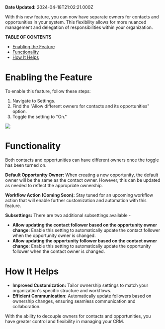 **Date Updated:** 2024-04-18T21:02:21.000Z

With this new feature, you can now have separate owners for contacts and opportunities in your system. This flexibility allows for more nuanced management and delegation of responsibilities within your organization.

**TABLE OF CONTENTS**

* [Enabling the Feature](#Enabling-the-Feature)
* [Functionality](#Functionality)
* [How It Helps](#How-It-Helps)

# **Enabling the Feature**

To enable this feature, follow these steps:

1. Navigate to Settings.
2. Find the "Allow different owners for contacts and its opportunities" option.
3. Toggle the setting to "On."

![](https://s3.amazonaws.com/cdn.freshdesk.com/data/helpdesk/attachments/production/155024700802/original/oa_tP7zBGQVY8ie77pGKQeg5Lo6yaVb1cQ.png?1713448592)

# **Functionality**

Both contacts and opportunities can have different owners once the toggle has been turned on.  
  
**Default Opportunity Owner:** When creating a new opportunity, the default owner will be the same as the contact owner. However, this can be updated as needed to reflect the appropriate ownership.

**Workflow Action (Coming Soon):** Stay tuned for an upcoming workflow action that will enable further customization and automation with this feature.

**Subsettings:** There are two additional subsettings available -

* **Allow updating the contact follower based on the opportunity owner change:** Enable this setting to automatically update the contact follower when the opportunity owner is changed.
* **Allow updating the opportunity follower based on the contact owner change:** Enable this setting to automatically update the opportunity follower when the contact owner is changed.

# **How It Helps**

* **Improved Customization:** Tailor ownership settings to match your organization's specific structure and workflows.
* **Efficient Communication:** Automatically update followers based on ownership changes, ensuring seamless communication and collaboration.

With the ability to decouple owners for contacts and opportunities, you have greater control and flexibility in managing your CRM.

#   
  
  